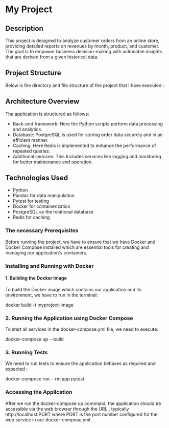 # My Project

## Description
This project is designed to analyze customer orders from an online store, providing detailed reports on revenues by month, product, and customer. The goal is to empower business decision-making with actionable insights that are derived from a given historical data.

## Project Structure
Below is the directory and file structure of the project that I have executed :


## Architecture Overview
The application is structured as follows:
- Back-end framework: Here the Python scripts perform data processing and analytics.
- Database: PostgreSQL is used for storing order data securely and in an efficient manner.
- Caching: Here Redis is implemented to enhance the performance of repeated queries.
- Additional services: This Includes services like logging and monitoring for better maintenance and operation.

## Technologies Used
- Python
- Pandas for data manipulation
- Pytest for testing
- Docker for containerization
- PostgreSQL as the relational database
- Redis for caching

### The necessary Prerequisites
Before running the project, we have to ensure that we have Docker and Docker Compose installed which are essential tools for creating and managing our application's containers.

### Installing and Running with Docker

#### 1. Building the Docker Image
To build the Docker image which contains our application and its environment, we have to run in the terminal:

docker build -t myproject-image 

 ### 2. Running the Application using Docker Compose
To start all services in the docker-compose.yml file, we need to execute:

docker-compose up --build

### 3. Running Tests
We need to run tests to ensure the application behaves as required and expected :

docker-compose run --rm app pytest

### Accessing the Application
After we run the docker-compose up command, the application should be accessible via the web browser through the URL , typically http://localhost:PORT where PORT is the port number configured for the web service in our docker-compose.yml.



